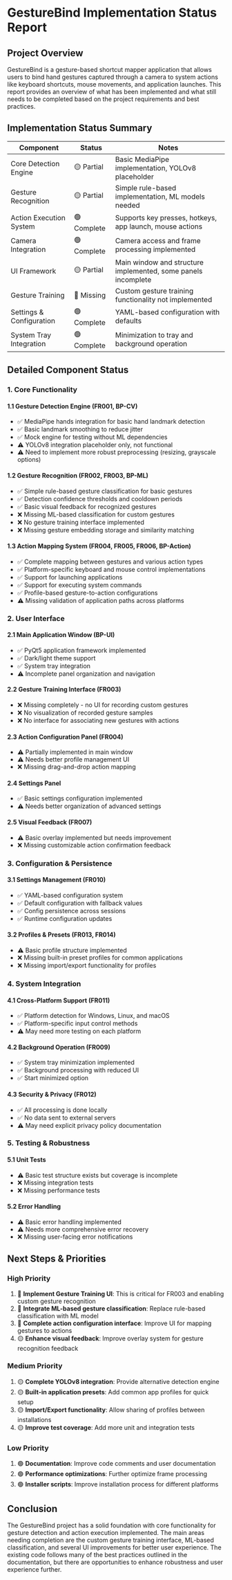 # GestureBind Implementation Status Report

## Project Overview
GestureBind is a gesture-based shortcut mapper application that allows users to bind hand gestures captured through a camera to system actions like keyboard shortcuts, mouse movements, and application launches. This report provides an overview of what has been implemented and what still needs to be completed based on the project requirements and best practices.

## Implementation Status Summary

| Component | Status | Notes |
|-----------|--------|-------|
| Core Detection Engine | 🟡 Partial | Basic MediaPipe implementation, YOLOv8 placeholder |
| Gesture Recognition | 🟡 Partial | Simple rule-based implementation, ML models needed |
| Action Execution System | 🟢 Complete | Supports key presses, hotkeys, app launch, mouse actions |
| Camera Integration | 🟢 Complete | Camera access and frame processing implemented |
| UI Framework | 🟡 Partial | Main window and structure implemented, some panels incomplete |
| Gesture Training | 🔴 Missing | Custom gesture training functionality not implemented |
| Settings & Configuration | 🟢 Complete | YAML-based configuration with defaults |
| System Tray Integration | 🟢 Complete | Minimization to tray and background operation |

## Detailed Component Status

### 1. Core Functionality

#### 1.1 Gesture Detection Engine (FR001, BP-CV)
- ✅ MediaPipe hands integration for basic hand landmark detection
- ✅ Basic landmark smoothing to reduce jitter
- ✅ Mock engine for testing without ML dependencies
- ⚠️ YOLOv8 integration placeholder only, not functional
- ⚠️ Need to implement more robust preprocessing (resizing, grayscale options)

#### 1.2 Gesture Recognition (FR002, FR003, BP-ML)
- ✅ Simple rule-based gesture classification for basic gestures
- ✅ Detection confidence thresholds and cooldown periods
- ✅ Basic visual feedback for recognized gestures
- ❌ Missing ML-based classification for custom gestures
- ❌ No gesture training interface implemented
- ❌ Missing gesture embedding storage and similarity matching

#### 1.3 Action Mapping System (FR004, FR005, FR006, BP-Action)
- ✅ Complete mapping between gestures and various action types
- ✅ Platform-specific keyboard and mouse control implementations
- ✅ Support for launching applications
- ✅ Support for executing system commands
- ✅ Profile-based gesture-to-action configurations
- ⚠️ Missing validation of application paths across platforms

### 2. User Interface

#### 2.1 Main Application Window (BP-UI)
- ✅ PyQt5 application framework implemented
- ✅ Dark/light theme support
- ✅ System tray integration
- ⚠️ Incomplete panel organization and navigation

#### 2.2 Gesture Training Interface (FR003)
- ❌ Missing completely - no UI for recording custom gestures
- ❌ No visualization of recorded gesture samples
- ❌ No interface for associating new gestures with actions

#### 2.3 Action Configuration Panel (FR004)
- ⚠️ Partially implemented in main window
- ⚠️ Needs better profile management UI
- ❌ Missing drag-and-drop action mapping

#### 2.4 Settings Panel
- ✅ Basic settings configuration implemented
- ⚠️ Needs better organization of advanced settings

#### 2.5 Visual Feedback (FR007)
- ⚠️ Basic overlay implemented but needs improvement
- ❌ Missing customizable action confirmation feedback

### 3. Configuration & Persistence

#### 3.1 Settings Management (FR010)
- ✅ YAML-based configuration system
- ✅ Default configuration with fallback values
- ✅ Config persistence across sessions
- ✅ Runtime configuration updates

#### 3.2 Profiles & Presets (FR013, FR014)
- ⚠️ Basic profile structure implemented
- ❌ Missing built-in preset profiles for common applications
- ❌ Missing import/export functionality for profiles

### 4. System Integration

#### 4.1 Cross-Platform Support (FR011)
- ✅ Platform detection for Windows, Linux, and macOS
- ✅ Platform-specific input control methods
- ⚠️ May need more testing on each platform

#### 4.2 Background Operation (FR009)
- ✅ System tray minimization implemented
- ✅ Background processing with reduced UI
- ✅ Start minimized option

#### 4.3 Security & Privacy (FR012)
- ✅ All processing is done locally
- ✅ No data sent to external servers
- ⚠️ May need explicit privacy policy documentation

### 5. Testing & Robustness

#### 5.1 Unit Tests
- ⚠️ Basic test structure exists but coverage is incomplete
- ❌ Missing integration tests
- ❌ Missing performance tests

#### 5.2 Error Handling
- ⚠️ Basic error handling implemented
- ⚠️ Needs more comprehensive error recovery
- ❌ Missing user-facing error notifications

## Next Steps & Priorities

### High Priority
1. 🔴 **Implement Gesture Training UI**: This is critical for FR003 and enabling custom gesture recognition
2. 🔴 **Integrate ML-based gesture classification**: Replace rule-based classification with ML model
3. 🔴 **Complete action configuration interface**: Improve UI for mapping gestures to actions
4. 🟡 **Enhance visual feedback**: Improve overlay system for gesture recognition feedback

### Medium Priority
1. 🟡 **Complete YOLOv8 integration**: Provide alternative detection engine
2. 🟡 **Built-in application presets**: Add common app profiles for quick setup
3. 🟡 **Import/Export functionality**: Allow sharing of profiles between installations
4. 🟡 **Improve test coverage**: Add more unit and integration tests

### Low Priority
1. 🟢 **Documentation**: Improve code comments and user documentation
2. 🟢 **Performance optimizations**: Further optimize frame processing
3. 🟢 **Installer scripts**: Improve installation process for different platforms

## Conclusion
The GestureBind project has a solid foundation with core functionality for gesture detection and action execution implemented. The main areas needing completion are the custom gesture training interface, ML-based classification, and several UI improvements for better user experience. The existing code follows many of the best practices outlined in the documentation, but there are opportunities to enhance robustness and user experience further.